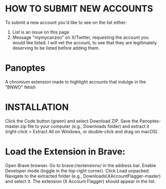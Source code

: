 # HOW TO SUBMIT NEW ACCOUNTS
To submit a new account you'd like to see on the list either:
1. List is an issue on this page
2. Message "mymycanzoo" on X/Twitter, requesting the account you would like listed.
I will vet the account, to see that they are legitimately deserving to be listed before adding them.

# Panoptes
A chromium extension made to highlight accounts that indulge in the "BNWO" fetish

# INSTALLATION
Click the Code button (green) and select Download ZIP.
Save the Panoptes-master.zip file to your computer (e.g., Downloads folder) and extract it (right-click > Extract All on Windows, or double-click and drag on macOS).

# Load the Extension in Brave:
Open Brave browser.
Go to brave://extensions/ in the address bar.
Enable Developer mode (toggle in the top-right corner).
Click Load unpacked.
Navigate to the extracted folder (e.g., Downloads\XAccountFlagger-master) and select it.
The extension (X Account Flagger) should appear in the list.

